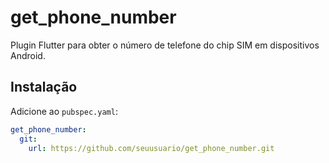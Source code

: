 # get_phone_number

Plugin Flutter para obter o número de telefone do chip SIM em dispositivos Android.

## Instalação

Adicione ao `pubspec.yaml`:

```yaml
get_phone_number:
  git:
    url: https://github.com/seuusuario/get_phone_number.git
